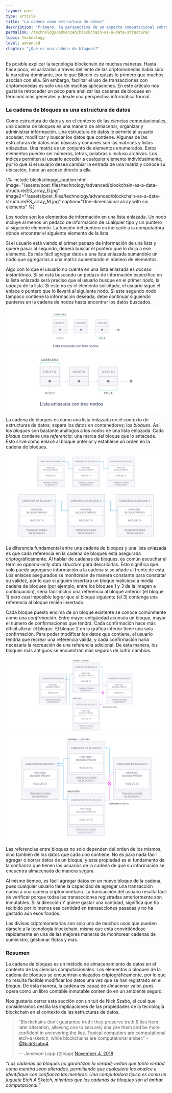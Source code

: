 ```yaml
---
layout: post
type: article
title: "La cadena como estructura de datos"
description: "Primero, la perspectiva de un experto computacional sobre la cadena de bloques como una estructura de datos."
permalink: /technology/advanced/blockchain-as-a-data-structure/
topic: technology
level: advanced
chapter: "¿Qué es una cadena de bloques?"
---
```


Es posible explicar la tecnología blockchain de muchas maneras. Hasta hace poco, visualizarlas a través del lente de las criptomonedas había sido la narrativa dominante, por lo que Bitcoin es quizás lo primero que muchos asocian con ella. Sin embargo, facilitar el uso de transacciones con criptomonedas es solo una de muchas aplicaciones. En este artículo nos gustaría retroceder un poco para analizar las cadenas de bloques en términos más generales y desde una perspectiva informática formal.

### La cadena de bloques es una estructura de datos

Como estructura de datos y en el contexto de las ciencias computacionales, una cadena de bloques es una manera de almacenar, organizar y administrar información. Una estructura de datos le permite al usuario acceder, modificar y buscar los datos que contiene. Algunas de las estructuras de datos más básicas y comunes son las matrices y listas enlazadas. Una matriz es un conjunto de elementos enumerados. Estos elementos pueden ser números, letras, palabras o incluso archivos. Los índices permiten al usuario acceder a cualquier elemento individualmente, por lo que si el usuario desea cambiar la entrada de una matriz y conoce su ubicación, tiene un acceso directo a ella.

{%
  include blocks/image_caption.html
  image="/assets/post_files/technology/advanced/blockchain-as-a-data-structure/ES_array_D.jpg"
  image2="/assets/post_files/technology/advanced/blockchain-as-a-data-structure/ES_array_M.jpg"
  caption="One-dimensional array with six elements"
%}

Los _nodos_ son los elementos de información en una lista enlazada. Un nodo incluye al menos un pedazo de información de cualquier tipo y un puntero al siguiente elemento. La función del puntero es indicarle a la computadora dónde encontrar el siguiente elemento de la lista.

Si el usuario está viendo el primer pedazo de información de una lista y quiere pasar al segundo, deberá buscar el puntero que lo dirija a ese elemento. Es más fácil agregar datos a una lista enlazada sumándole un nodo que agregarlos a una matriz aumentando el número de elementos. 

Algo con lo que el usuario no cuenta en una lista enlazada es _acceso instantáneo_. Si se está buscando un pedazo de información específico en la lista enlazada será preciso que el usuario busque en el primer _nodo_, la _cabeza_ de la lista. Si este no es el elemento solicitado, el usuario sigue el enlace o puntero que lo llevará al siguiente nodo. Si este segundo nodo tampoco contiene la información deseada, debe continuar siguiendo punteros en la cadena de nodos hasta encontrar los datos buscados.

![Linked List](/assets/post_files/technology/advanced/blockchain-as-a-data-structure/ES_linked_list_D.jpg)
![Linked List](/assets/post_files/technology/advanced/blockchain-as-a-data-structure/ES_linked_list_M.jpg)

La cadena de bloques es como una lista enlazada en el contexto de estructuras de datos; separa los datos en contenedores; los _bloques_. Así, los _bloques_ son bastante análogos a los _nodos_ de una lista enlazada. Cada _bloque_ contiene una _referencia_; una marca del bloque que lo antecede. Esto sirve como enlace al bloque anterior y establece un orden en la cadena de bloques.

![Blockchain data](/assets/post_files/technology/advanced/blockchain-as-a-data-structure/ES_blockchain_data_D.jpg)
![Blockchain data](/assets/post_files/technology/advanced/blockchain-as-a-data-structure/ES_blockchain_data_M.jpg)

La diferencia fundamental entre una cadena de bloques y una lista enlazada es que cada referencia en la cadena de bloques está asegurada criptográficamente. Al hablar de cadenas de bloques, es común escuchar el término _append-only data structure_ para describirlas. Esto significa que solo puede agregarse información a la cadena si se añade al frente de esta. Los enlaces asegurados se monitorean de manera constante para constatar su validez, por lo que si alguien insertara un bloque malicioso a media cadena de bloques (por ejemplo, entre los bloques 1 y 3 de la imagen a continuación), sería fácil incluir una referencia al bloque anterior (el bloque 1) pero casi imposible lograr que el bloque siguiente (el 3) contenga una referencia al bloque recién insertado.

Cada bloque puesto encima de un bloque existente se conoce comúnmente como una _confirmación_. Entre mayor antigüedad acumula un bloque, mayor el número de confirmaciones que tendrá. Cada confirmación hace más difícil alterar el bloque. El bloque 2 en la gráfica inferior tiene una sola confirmación. Para poder modificar los datos que contiene, el usuario tendría que recrear una referencia válida, y cada confirmación haría necesaria la recreación de una referencia adicional. De esta manera, los bloques más antiguos se encuentran más seguros de sufrir cambios.

![Blockchain broken](/assets/post_files/technology/advanced/blockchain-as-a-data-structure/ES_blockchain_broken_D.jpg)
![Blockchain broken](/assets/post_files/technology/advanced/blockchain-as-a-data-structure/ES_blockchain_broken_M.jpg)

Las referencias entre bloques no solo dependen del orden de los mismos, sino también de los datos que cada uno contiene. No es para nada fácil agregar o borrar datos de un bloque, y esta propiedad es el fundamento de la confianza que tienen los usuarios de la cadena de que su información se encuentra almacenada de manera segura.

Al mismo tiempo, es fácil agregar datos en un nuevo bloque de la cadena, pues cualquier usuario tiene la capacidad de agregar una transacción nueva a una cadena criptomonetaria. La transacción del usuario resulta fácil de verificar porque todas las transacciones registradas anteriormente son inmutables. Si la dirección Y quiere gastar una cantidad, significa que ha recibido por lo menos esa cantidad en transacciones pasadas y no ha gastado aún esos fondos.

Las divisas criptomonetarias son solo uno de muchos usos que pueden dársele a la tecnología blockchain, misma que está convirtiéndose rápidamente en una de las mejores maneras de monitorear cadenas de suministro, gestionar flotas y más.

### Resumen

La cadena de bloques es un método de almacenamiento de datos en el contexto de las ciencias computacionales. Los elementos o bloques de la cadena de bloques se encuentran enlazados criptográficamente, por lo que no resulta factible modificar los datos una vez que se han registrado en el bloque. De esta manera, la cadena es capaz de almacenar valor, pues opera como un libro contable inmutable contenido en un ambiente seguro.

Nos gustaría cerrar esta sección con un tuit de Nick Szabo, el cual que consideramos destila las implicaciones de las propiedades de la tecnología blockchain en el contexto de las estructuras de datos.

<blockquote class="twitter-tweet"><p lang="en" dir="ltr">&quot;Blockchains don’t guarantee truth; they preserve truth &amp; lies from later alteration, allowing one to securely analyze them and be more confident in uncovering the lies. Typical computers are computational etch-a-sketch, while blockchains are computational amber.&quot; - <a href="https://twitter.com/NickSzabo4?ref_src=twsrc%5Etfw">@NickSzabo4</a></p>&mdash; Jameson Lopp (@lopp) <a href="https://twitter.com/lopp/status/1059227449232445440?ref_src=twsrc%5Etfw">November 4, 2018</a></blockquote> <script async src="https://platform.twitter.com/widgets.js" charset="utf-8"></script>

_“Las cadenas de bloques no garantizan la verdad; evitan que tanto verdad como mentira sean alteradas, permitiendo que cualquiera las analice e identifique con confianza las mentiras. Una computadora típica es como un juguete Etch A Sketch, mientras que las cadenas de bloques son el ámbar computacional.”_